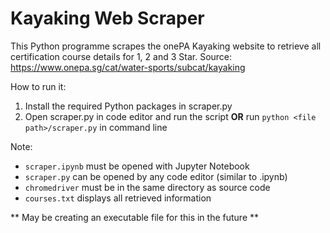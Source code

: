 # Kayaking Web Scraper

This Python programme scrapes the onePA Kayaking website to retrieve all certification course details for 1, 2 and 3 Star.
Source: https://www.onepa.sg/cat/water-sports/subcat/kayaking

How to run it:
1) Install the required Python packages in scraper.py
2) Open scraper.py in code editor and run the script **OR**
   run `python <file path>/scraper.py` in command line

Note:
* `scraper.ipynb` must be opened with Jupyter Notebook
* `scraper.py` can be opened by any code editor (similar to .ipynb)
* `chromedriver` must be in the same directory as source code
* `courses.txt` displays all retrieved information

** May be creating an executable file for this in the future **